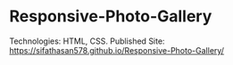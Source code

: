 # Responsive-Photo-Gallery
Technologies: HTML, CSS. Published Site: https://sifathasan578.github.io/Responsive-Photo-Gallery/
